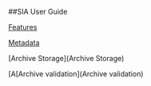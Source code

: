 ##SIA User Guide

[Features](Features)

[Metadata](Metadata)

[Archive Storage](Archive Storage)

[A[Archive validation](Archive validation)